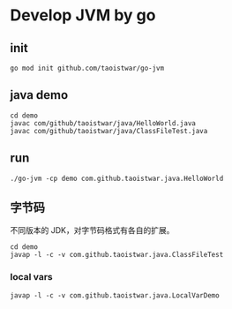 # Develop JVM by go

## init

```shell
go mod init github.com/taoistwar/go-jvm
```

## java demo

```shell
cd demo
javac com/github/taoistwar/java/HelloWorld.java
javac com/github/taoistwar/java/ClassFileTest.java
```

## run

```shell
./go-jvm -cp demo com.github.taoistwar.java.HelloWorld
```

## 字节码

不同版本的 JDK，对字节码格式有各自的扩展。

```shell
cd demo
javap -l -c -v com.github.taoistwar.java.ClassFileTest
```

### local vars

```shell
javap -l -c -v com.github.taoistwar.java.LocalVarDemo
```
